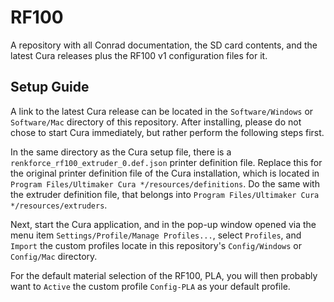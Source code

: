 # RF100
A repository with all Conrad documentation, the SD card contents, and the latest
Cura releases plus the RF100 v1 configuration files for it.

## Setup Guide
A link to the latest Cura release can be located in the 
`Software/Windows` or `Software/Mac` directory of this repository.
After installing, please do not chose to start Cura immediately, but rather
perform the following steps first.

In the same directory as the Cura setup file, there is a
`renkforce_rf100_extruder_0.def.json` printer definition file. Replace this
for the original printer definition file of the Cura installation, which is
located in `Program Files/Ultimaker Cura */resources/definitions`.
Do the same with the extruder definition file, that belongs into
`Program Files/Ultimaker Cura */resources/extruders`.

Next, start the Cura application, and in the pop-up window opened via
the menu item `Settings/Profile/Manage Profiles...`, select `Profiles`, and
`Import` the custom profiles locate in this repository's `Config/Windows` or
`Config/Mac` directory.

For the default material selection of the RF100, PLA, you will then probably
want to `Active` the custom profile `Config-PLA` as your default profile.